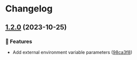 # Changelog

## [1.2.0](https://github.com/Meqn/gulp-env-loader/compare/v1.1.3...v1.2.0) (2023-10-25)


### 🚀 Features

* Add external environment variable parameters ([98ca3f8](https://github.com/Meqn/gulp-env-loader/commit/98ca3f8a600619a8b415c7f92a45aa44d95b5315))
